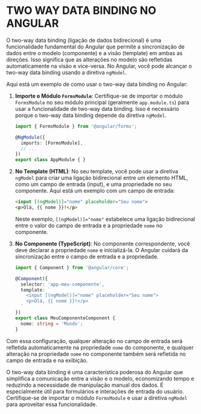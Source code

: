 # TWO WAY DATA BINDING NO ANGULAR
O two-way data binding (ligação de dados bidirecional) é uma funcionalidade fundamental do Angular que permite a sincronização de dados entre o modelo (componente) e a visão (template) em ambas as direções. Isso significa que as alterações no modelo são refletidas automaticamente na visão e vice-versa. No Angular, você pode alcançar o two-way data binding usando a diretiva `ngModel`.

Aqui está um exemplo de como usar o two-way data binding no Angular:

1. **Importe o Módulo `FormsModule`**:
   Certifique-se de importar o módulo `FormsModule` no seu módulo principal (geralmente `app.module.ts`) para usar a funcionalidade de two-way data binding. Isso é necessário porque o two-way data binding depende da diretiva `ngModel`.

   ```typescript
   import { FormsModule } from '@angular/forms';

   @NgModule({
     imports: [FormsModule],
     // ...
   })
   export class AppModule { }
   ```

2. **No Template (HTML)**:
   No seu template, você pode usar a diretiva `ngModel` para criar uma ligação bidirecional entre um elemento HTML, como um campo de entrada (input), e uma propriedade no seu componente. Aqui está um exemplo com um campo de entrada:

   ```html
   <input [(ngModel)]="nome" placeholder="Seu nome">
   <p>Olá, {{ nome }}!</p>
   ```

   Neste exemplo, `[(ngModel)]="nome"` estabelece uma ligação bidirecional entre o valor do campo de entrada e a propriedade `nome` no componente.

3. **No Componente (TypeScript)**:
   No componente correspondente, você deve declarar a propriedade `nome` e inicializá-la. O Angular cuidará da sincronização entre o campo de entrada e a propriedade.

   ```typescript
   import { Component } from '@angular/core';

   @Component({
     selector: 'app-meu-componente',
     template: `
       <input [(ngModel)]="nome" placeholder="Seu nome">
       <p>Olá, {{ nome }}!</p>
     `
   })
   export class MeuComponenteComponent {
     nome: string = 'Mundo';
   }
   ```

Com essa configuração, qualquer alteração no campo de entrada será refletida automaticamente na propriedade `nome` do componente, e qualquer alteração na propriedade `nome` no componente também será refletida no campo de entrada e na exibição.

O two-way data binding é uma característica poderosa do Angular que simplifica a comunicação entre a visão e o modelo, economizando tempo e reduzindo a necessidade de manipulação manual dos dados. É especialmente útil para formulários e interações de entrada do usuário. Certifique-se de importar o módulo `FormsModule` e usar a diretiva `ngModel` para aproveitar essa funcionalidade.